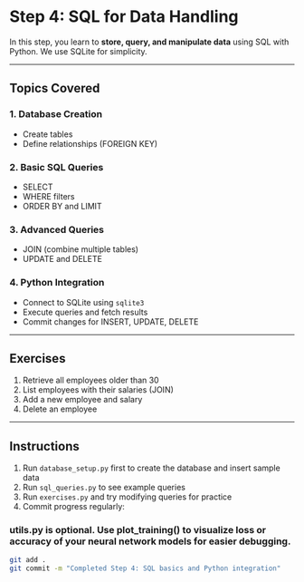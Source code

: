 # Step 4: SQL for Data Handling

In this step, you learn to **store, query, and manipulate data** using SQL with Python. We use SQLite for simplicity.

---

## Topics Covered

### 1. Database Creation
- Create tables
- Define relationships (FOREIGN KEY)

### 2. Basic SQL Queries
- SELECT
- WHERE filters
- ORDER BY and LIMIT

### 3. Advanced Queries
- JOIN (combine multiple tables)
- UPDATE and DELETE

### 4. Python Integration
- Connect to SQLite using `sqlite3`
- Execute queries and fetch results
- Commit changes for INSERT, UPDATE, DELETE

---

## Exercises

1. Retrieve all employees older than 30
2. List employees with their salaries (JOIN)
3. Add a new employee and salary
4. Delete an employee

---

## Instructions

1. Run `database_setup.py` first to create the database and insert sample data
2. Run `sql_queries.py` to see example queries
3. Run `exercises.py` and try modifying queries for practice
4. Commit progress regularly:


### utils.py is optional. Use plot_training() to visualize loss or accuracy of your neural network models for easier debugging.

```bash
git add .
git commit -m "Completed Step 4: SQL basics and Python integration"
